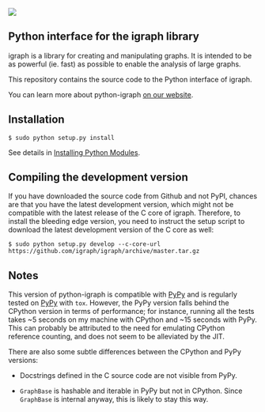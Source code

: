 
[![](https://travis-ci.org/igraph/python-igraph.svg?branch=master)](https://travis-ci.org/igraph/python-igraph)

Python interface for the igraph library
---------------------------------------

igraph is a library for creating and manipulating graphs. 
It is intended to be as powerful (ie. fast) as possible to enable the
analysis of large graphs. 

This repository contains the source code to the Python interface of
igraph.

You can learn more about python-igraph [on our website](http://igraph.org/python/).


## Installation
```
$ sudo python setup.py install
```
See details in [Installing Python Modules](https://docs.python.org/2/install/).

## Compiling the development version

If you have downloaded the source code from Github and not PyPI, chances are
that you have the latest development version, which might not be compatible
with the latest release of the C core of igraph. Therefore, to install the
bleeding edge version, you need to instruct the setup script to download the
latest development version of the C core as well:

```
$ sudo python setup.py develop --c-core-url https://github.com/igraph/igraph/archive/master.tar.gz
```

## Notes

This version of python-igraph is compatible with [PyPy](http://pypy.org/) and
is regularly tested on [PyPy](http://pypy.org/) with ``tox``. However, the
PyPy version falls behind the CPython version in terms of performance; for
instance, running all the tests takes ~5 seconds on my machine with CPython and
~15 seconds with PyPy. This can probably be attributed to the need for
emulating CPython reference counting, and does not seem to be alleviated by the
JIT.

There are also some subtle differences between the CPython and PyPy versions:

- Docstrings defined in the C source code are not visible from PyPy.

- ``GraphBase`` is hashable and iterable in PyPy but not in CPython. Since
  ``GraphBase`` is internal anyway, this is likely to stay this way.
